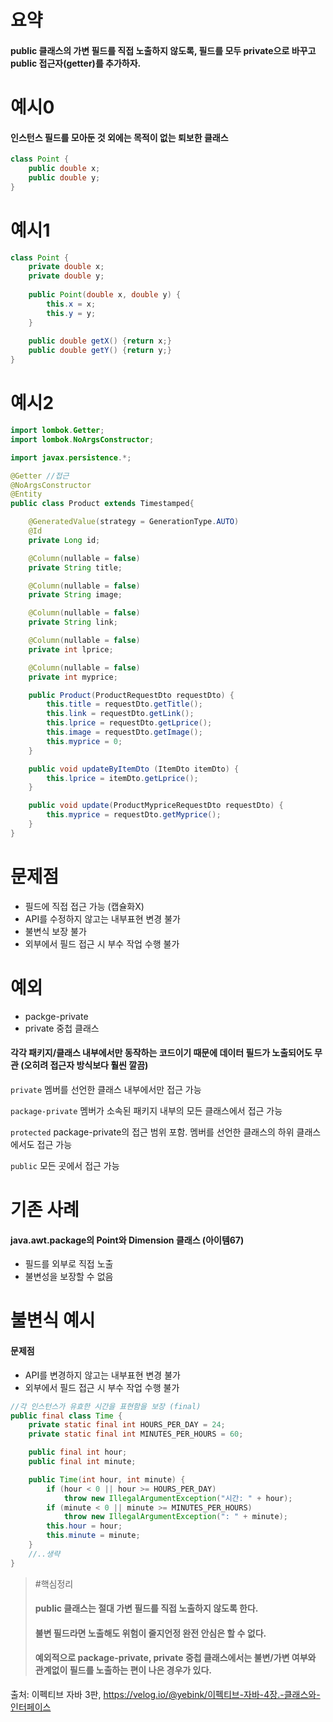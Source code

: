 # 요약
#### public 클래스의 가변 필드를 직접 노출하지 않도록, 필드를 모두 private으로 바꾸고 public 접근자(getter)를 추가하자.

# 예시0
#### 인스턴스 필드를 모아둔 것 외에는 목적이 없는 퇴보한 클래스
~~~java
class Point {
    public double x;
    public double y;
}
~~~

# 예시1
~~~java
class Point {
    private double x;
    private double y;
    
    public Point(double x, double y) {
        this.x = x;
        this.y = y;
    }
    
    public double getX() {return x;}
    public double getY() {return y;}
}
~~~


# 예시2
~~~java
import lombok.Getter;
import lombok.NoArgsConstructor;

import javax.persistence.*;

@Getter //접근
@NoArgsConstructor
@Entity
public class Product extends Timestamped{

    @GeneratedValue(strategy = GenerationType.AUTO)
    @Id
    private Long id;

    @Column(nullable = false)
    private String title;

    @Column(nullable = false)
    private String image;

    @Column(nullable = false)
    private String link;

    @Column(nullable = false)
    private int lprice;

    @Column(nullable = false)
    private int myprice;

    public Product(ProductRequestDto requestDto) {
        this.title = requestDto.getTitle();
        this.link = requestDto.getLink();
        this.lprice = requestDto.getLprice();
        this.image = requestDto.getImage();
        this.myprice = 0;
    } 

    public void updateByItemDto (ItemDto itemDto) {
        this.lprice = itemDto.getLprice();
    }

    public void update(ProductMypriceRequestDto requestDto) {
        this.myprice = requestDto.getMyprice();
    }
}
~~~

# 문제점
- 필드에 직접 접근 가능 (캡슐화X)
- API를 수정하지 않고는 내부표현 변경 불가
- 불변식 보장 불가
- 외부에서 필드 접근 시 부수 작업 수행 불가

# 예외
- packge-private
- private 중첩 클래스
#### 각각 패키지/클래스 내부에서만 동작하는 코드이기 때문에 데이터 필드가 노출되어도 무관 (오히려 접근자 방식보다 훨씬 깔끔)


<code>private</code> 멤버를 선언한 클래스 내부에서만 접근 가능

<code>package-private</code> 멤버가 소속된 패키지 내부의 모든 클래스에서 접근 가능

<code>protected</code> package-private의 접근 범위 포함. 멤버를 선언한 클래스의 하위 클래스에서도 접근 가능

<code>public</code> 모든 곳에서 접근 가능

# 기존 사례
#### java.awt.package의 Point와 Dimension 클래스 (아이템67)
- 필드를 외부로 직접 노출
- 불변성을 보장할 수 없음

# 불변식 예시

#### 문제점
- API를 변경하지 않고는 내부표현 변경 불가
- 외부에서 필드 접근 시 부수 작업 수행 불가
~~~java
//각 인스턴스가 유효한 시간을 표현함을 보장 (final)
public final class Time {
    private static final int HOURS_PER_DAY = 24;
    private static final int MINUTES_PER_HOURS = 60;

    public final int hour;
    public final int minute;

    public Time(int hour, int minute) {
        if (hour < 0 || hour >= HOURS_PER_DAY)
            throw new IllegalArgumentException("시간: " + hour);
        if (minute < 0 || minute >= MINUTES_PER_HOURS)
            throw new IllegalArgumentException(": " + minute);
        this.hour = hour;
        this.minute = minute;
    }
    //..생략
}
~~~

>#핵심정리
>#### public 클래스는 절대 가변 필드를 직접 노출하지 않도록 한다. 
>#### 불변 필드라면 노출해도 위험이 줄지언정 완전 안심은 할 수 없다.
>#### 예외적으로 package-private, private 중첩 클래스에서는 불변/가변 여부와 관계없이 필드를 노출하는 편이 나은 경우가 있다.



출처: 이펙티브 자바 3판, https://velog.io/@yebink/이펙티브-자바-4장.-클래스와-인터페이스
